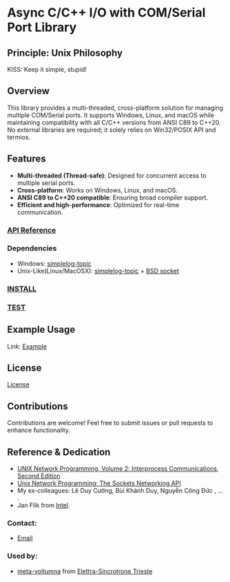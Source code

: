 # Async C/C++ I/O with COM/Serial Port Library

## Principle: Unix Philosophy
KISS: Keep it simple, stupid!

## Overview 
This library provides a multi-threaded, cross-platform solution for managing multiple COM/Serial ports. It supports Windows, Linux, and macOS while maintaining compatibility with all C/C++ versions from ANSI C89 to C++20. No external libraries are required; it solely relies on Win32/POSIX API and termios.

## Features
- **Multi-threaded (Thread-safe)**: Designed for concurrent access to multiple serial ports.
- **Cross-platform**: Works on Windows, Linux, and macOS.
- **ANSI C89 to C++20 compatible**: Ensuring broad compiler support.
- **Efficient and high-performance**: Optimized for real-time communication.

### [API Reference](https://github.com/thuanalg/libserialmodule/blob/main/API-Reference.md)


### Dependencies  
- Windows: [simplelog-topic](https://github.com/thuanalg/simplelog-topic)  
- Unix-Like(Linux/MacOSX): [simplelog-topic](https://github.com/thuanalg/simplelog-topic) + [BSD socket](https://linux.die.net/man/7/socket)  

### [INSTALL](https://github.com/thuanalg/libserialmodule/blob/main/INSTALL.md)  

### [TEST](https://github.com/thuanalg/libserialmodule/blob/main/TEST.md)  


## Example Usage
Link: [Example](https://github.com/thuanalg/libserialmodule/tree/main/tests/console/main.c)

## License
[License](https://github.com/thuanalg/libserialmodule/blob/main/LICENSE.txt)

## Contributions
Contributions are welcome! Feel free to submit issues or pull requests to enhance functionality.

## Reference & Dedication

   - [UNIX Network Programming, Volume 2: Interprocess Communications, Second Edition](https://www.amazon.com/UNIX-Network-Programming-Interprocess-Communications/dp/0130810819)
   - [Unix Network Programming: The Sockets Networking API](https://www.amazon.com/Unix-Network-Programming-Sockets-Networking/dp/0131411551)
   - My ex-colleagues: Lê Duy Cường, Bùi Khánh Duy, Nguyễn Công Đức , ... .
   - Jan Flik from [Intel](https://www.intel.com).

### Contact:
- [Email](mailto:nguyenthaithuanalg@gmail.com)

### Used by:
- [meta-voltumna](https://layers.openembedded.org/layerindex/branch/master/layer/meta-voltumna/) from [Elettra-Sincrotrone Trieste](https://www.elettra.eu/)
